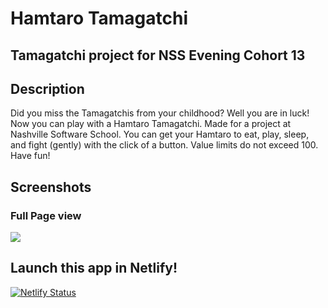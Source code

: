 # Hamtaro Tamagatchi

## Tamagatchi project for NSS Evening Cohort 13

## Description
Did you miss the Tamagatchis from your childhood? Well you are in luck! Now you can play with a Hamtaro Tamagatchi. Made for a project at Nashville Software School. You can get your Hamtaro to eat, play, sleep, and fight (gently) with the click of a button. Value limits do not exceed 100. Have fun!

## Screenshots
### Full Page view
![](https://github.com/DeannaMix/tamagatchi/src/images/tamagatchi-gif.gif)



## Launch this app in Netlify!

[![Netlify Status](https://api.netlify.com/api/v1/badges/3f35c646-d2e3-4023-bfb3-3290f53d0b24/deploy-status)](https://app.netlify.com/sites/hamtaro-tamagatchi/deploys)
